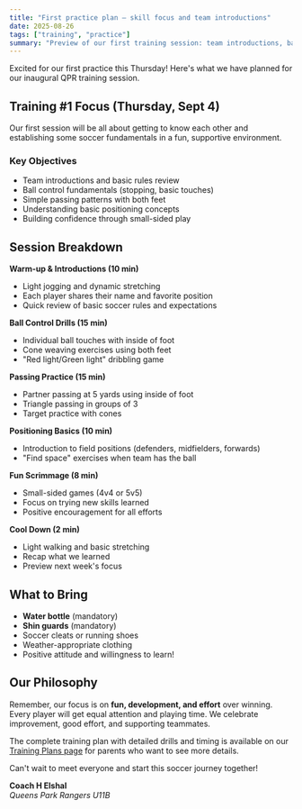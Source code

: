 ```yaml
---
title: "First practice plan — skill focus and team introductions"
date: 2025-08-26
tags: ["training", "practice"]
summary: "Preview of our first training session: team introductions, basic ball control, simple passing, and a fun scrimmage to start the season."
---
```


Excited for our first practice this Thursday! Here's what we have planned for our inaugural QPR training session.

## Training #1 Focus (Thursday, Sept 4)

Our first session will be all about getting to know each other and establishing some soccer fundamentals in a fun, supportive environment.

### Key Objectives
- Team introductions and basic rules review
- Ball control fundamentals (stopping, basic touches)
- Simple passing patterns with both feet
- Understanding basic positioning concepts
- Building confidence through small-sided play

## Session Breakdown

**Warm-up & Introductions (10 min)**
- Light jogging and dynamic stretching
- Each player shares their name and favorite position
- Quick review of basic soccer rules and expectations

**Ball Control Drills (15 min)**
- Individual ball touches with inside of foot
- Cone weaving exercises using both feet
- "Red light/Green light" dribbling game

**Passing Practice (15 min)**
- Partner passing at 5 yards using inside of foot
- Triangle passing in groups of 3
- Target practice with cones

**Positioning Basics (10 min)**
- Introduction to field positions (defenders, midfielders, forwards)
- "Find space" exercises when team has the ball

**Fun Scrimmage (8 min)**
- Small-sided games (4v4 or 5v5)
- Focus on trying new skills learned
- Positive encouragement for all efforts

**Cool Down (2 min)**
- Light walking and basic stretching
- Recap what we learned
- Preview next week's focus

## What to Bring

- **Water bottle** (mandatory)
- **Shin guards** (mandatory) 
- Soccer cleats or running shoes
- Weather-appropriate clothing
- Positive attitude and willingness to learn!

## Our Philosophy

Remember, our focus is on **fun, development, and effort** over winning. Every player will get equal attention and playing time. We celebrate improvement, good effort, and supporting teammates.

The complete training plan with detailed drills and timing is available on our [Training Plans page](/training) for parents who want to see more details.

Can't wait to meet everyone and start this soccer journey together!

**Coach H Elshal**  
*Queens Park Rangers U11B*
